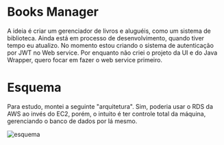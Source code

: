 # Books Manager

A ideia é criar um gerenciador de livros e aluguéis, como um sistema de biblioteca. Ainda está em processo de desenvolvimento, quando tiver tempo eu atualizo. No momento estou criando o sistema de autenticação por JWT no Web service. Por enquanto não criei o projeto da UI e do Java Wrapper, quero focar em fazer o web service primeiro.

# Esquema

Para estudo, montei a seguinte "arquitetura". Sim, poderia usar o RDS da AWS ao invés do EC2, porém, o intuito é ter controle total da máquina, gerenciando o banco de dados por lá mesmo.
<br>

![esquema](https://i.imgur.com/sCiyjyU.jpeg)
